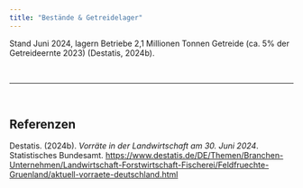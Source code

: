 ```yaml
---
title: "Bestände & Getreidelager"
---
```


Stand Juni 2024, lagern Betriebe 2,1 Millionen Tonnen Getreide (ca. 5% der Getreideernte 2023) (Destatis, 2024b).

<br>

---

<br> 

## Referenzen
Destatis. (2024b). *Vorräte in der Landwirtschaft am 30. Juni 2024*. Statistisches Bundesamt. <https://www.destatis.de/DE/Themen/Branchen-Unternehmen/Landwirtschaft-Forstwirtschaft-Fischerei/Feldfruechte-Gruenland/aktuell-vorraete-deutschland.html>



